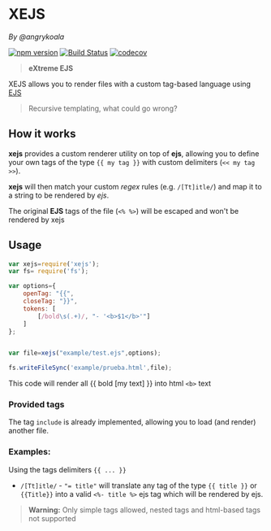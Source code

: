 XEJS
====
_By @angrykoala_

[![npm version](https://badge.fury.io/js/xejs.svg)](https://badge.fury.io/js/xejs)
[![Build Status](https://travis-ci.org/angrykoala/xejs.svg?branch=master)](https://travis-ci.org/angrykoala/xejs)
[![codecov](https://codecov.io/gh/angrykoala/xejs/branch/master/graph/badge.svg)](https://codecov.io/gh/angrykoala/xejs)


>**eXtreme EJS**

XEJS allows you to render files with a custom tag-based language using [EJS](https://github.com/mde/ejs)

> Recursive templating, what could go wrong?

## How it works
**xejs** provides a custom renderer utility on top of **ejs**, allowing you to define your own tags of the type `{{ my tag }}` with custom delimiters (`<< my tag >>`).

**xejs** will then match your custom _regex_ rules (e.g. `/[Tt]itle/`) and map it to a string to be rendered by _ejs_.

The original **EJS** tags of the file (`<% %>`) will be escaped and won't be rendered by xejs


## Usage
```js
var xejs=require('xejs');
var fs= require('fs');

var options={
    openTag: "{{",
    closeTag: "}}",
    tokens: [
        [/bold\s(.+)/, "- '<b>$1</b>'"]
    ]
};


var file=xejs("example/test.ejs",options);

fs.writeFileSync('example/prueba.html',file);
```

This code will render all {{ bold [my text] }} into html `<b>` text

### Provided tags
The tag `include` is already implemented, allowing you to load (and render) another file.

### Examples:
Using the tags delimiters `{{ ... }}`

* `/[Tt]itle/` - `"= title"` will translate any tag of the type `{{ title }}` or `{{Title}}` into a valid `<%- title %>` ejs tag which will be rendered by ejs.



>**Warning:** Only simple tags allowed, nested tags and html-based tags not supported
